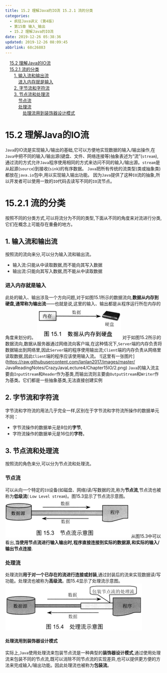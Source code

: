 ```yaml
---
title: 15.2 理解Java的IO流 15.2.1 流的分类
categories: 
  - 疯狂Java讲义 (第4版)
  - 第15章 输入_输出
  - 15.2 理解Java的IO流
date: 2019-12-26 05:38:36
updated: 2019-12-26 08:09:45
abbrlink: 68c26883
---
```

<div id='my_toc'><a href="/JavaReadingNotes/68c26883/#15-2-理解Java的IO流" class="header_1">15.2 理解Java的IO流</a><br><a href="/JavaReadingNotes/68c26883/#15-2-1-流的分类" class="header_1">15.2.1 流的分类</a><br><a href="/JavaReadingNotes/68c26883/#1-输入流和输出流" class="header_2">1. 输入流和输出流</a><br><a href="/JavaReadingNotes/68c26883/#进入内存就是输入" class="header_3">进入内存就是输入</a><br><a href="/JavaReadingNotes/68c26883/#2-字节流和字符流" class="header_2">2. 字节流和字符流</a><br><a href="/JavaReadingNotes/68c26883/#3-节点流和处理流" class="header_2">3. 节点流和处理流</a><br><a href="/JavaReadingNotes/68c26883/#节点流" class="header_3">节点流</a><br><a href="/JavaReadingNotes/68c26883/#处理流" class="header_3">处理流</a><br><a href="/JavaReadingNotes/68c26883/#处理流用到装饰器设计模式" class="header_4">处理流用到装饰器设计模式</a><br></div>
<style>.header_1{margin-left: 1em;}.header_2{margin-left: 2em;}.header_3{margin-left: 3em;}.header_4{margin-left: 4em;}.header_5{margin-left: 5em;}.header_6{margin-left: 6em;}</style>
<!--more-->
<script>if (navigator.platform.search('arm')==-1){document.getElementById('my_toc').style.display = 'none';}var e,p = document.getElementsByTagName('p');while (p.length>0) {e = p[0];e.parentElement.removeChild(e);}</script>

<!--end-->
# 15.2 理解Java的IO流
`Java`的IO流是实现输入/输出的基础,它可以方便地实现数据的输入/输出操作,在`Java`中把不同的输入/输出源(键盘、文件、网络连接等)抽象表述为“流”(`stream`),通过流的方式允许`Java`程序使用相同的方式来访问不同的输入/输出源。`stream`是从起源(`source`)到接收(`sink`)的有序数据。
`Java`把所有传统的流类型(类或抽象类)都放在`java.io`包中,用以实现输入输出功能。
因为`Java`提供了这种`IO`流的抽象,所以开发者可以使用一致的`IO`代码去读写不同的`IO`流节点。
# 15.2.1 流的分类
按照不同的分类方式,可以将流分为不同的类型,下面从不同的角度来对流进行分类,它们在概念上可能存在重叠的地方。
## 1. 输入流和输出流
按照流的流向来分,可以分为输入流和输出流。
- 输入流:只能从中读取数据,而不能向其写入数据
- 输出流:只能向其写入数据,而不能从中读取数据

### 进入内存就是输入
此处的输入、输出涉及一个方向问题,对于如图15.1所示的数据流向,**数据从内存到硬盘,通常称为输出流**——也就是说,这里的输入、输出都是从程序运行所在内存的角度来划分的。
![这里有一张图片](https://raw.githubusercontent.com/lanlan2017/images/master/JavaReadingNotes/CrazyJavaLecture4/Chapter15IO/1.png)
对于如图15.2所示的数据流向,数据从服务器通过网络流向客户端,在这种情况下,`Server`端的内存负责将数据输出到网络里,因此`Server`端的程序使用输出流;`Client`端的内存负责从网络里读取数据,因此`Client`端的程序应该使用输入流。
![这里有一张图片](https://raw.githubusercontent.com/lanlan2017/images/master/ JavaReadingNotes/CrazyJavaLecture4/Chapter15IO/2.png)
`Java`的输入流主要由`InputStream`和`Reader`作为基类,而输出流则主要由`OutputStream`和`Writer`作为基类。它们都是一些抽象基类,无法直接创建实例

## 2. 字节流和字符流
字节流和字符流的用法几乎完全一样,区别在于字节流和字符流所操作的数据单元不同：
- 字节流操作的数据单元是8位的**字节**,
- 字符流操作的数据单元是16位的**字符**。

## 3. 节点流和处理流
按照流的角色来分,可以分为节点流和处理流。
### 节点流
可以从向一个特定的`IO`设备(如磁盘、网络)读/写数据的流,称为**节点流**,节点流也被称为**低级流**( `Low Level stream`)。图15.3显示了节点流示意图。
![这里有一张图片](https://raw.githubusercontent.com/lanlan2017/images/master/JavaReadingNotes/CrazyJavaLecture4/Chapter15IO/3.png)
从图15.3中可以看出,**当使用节点流进行输入输出时,程序直接连接到实际的数据源,和实际的输入/输出节点连接**.
### 处理流
处理流则**用于对一个已存在的流进行连接或封装**,通过封装后的流来实现数据读/写功能。处理流也被称为**高级流**。图15.4显示了处理流示意图。
![这里有一张图片](https://raw.githubusercontent.com/lanlan2017/images/master/JavaReadingNotes/CrazyJavaLecture4/Chapter15IO/4.png)
#### 处理流用到装饰器设计模式
实际上,`Java`使用处理流来包装节点流是一种典型的**装饰器设计模式**,通过使用处理流来包装不同的节点流,既可以消除不同节点流的实现差异,也可以提供更方便的方法来完成输入/输出功能。因此处理流也被称为**包装流**。

<!-- JavaReadingNotes/CrazyJavaLecture4/Chapter15IO/ -->


